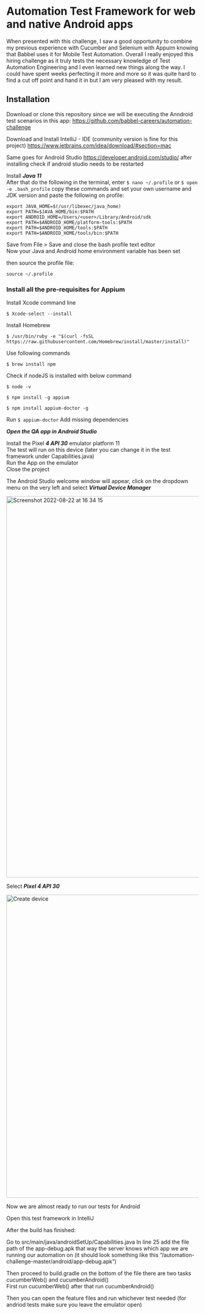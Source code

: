 
# Automation Test Framework for web and native Android apps 


When presented with this challenge, I saw a good opportunity to combine my previous experience with Cucumber and 
Selenium with Appuim knowing that Babbel uses it for Mobile Test Automation. 
Overall I really enjoyed this hiring challenge as it truly tests the necessary knowledge of Test Automation Engineering and I even learned 
new things along the way. I could have spent weeks perfecting it more and more so it was quite hard to find a cut off point and hand 
it in but I am very pleased with my result.



## Installation
Download or clone this repository since we will be executing the Anndroid test scenarios in this app:
https://github.com/babbel-careers/automation-challenge

Download and Install IntelliJ - IDE (community version is fine for this project) https://www.jetbrains.com/idea/download/#section=mac

Same goes for Android Studio https://developer.android.com/studio/
after installing check if android studio needs to be restarted

Install ***Java 11***    
After that do the following in the terminal, enter ```$ nano ~/.profile``` or ```$ open -e .bash_profile```
copy these commands and set your own username and JDK version and paste the following on profile:
```
export JAVA_HOME=$(/usr/libexec/java_home)
export PATH=$JAVA_HOME/bin:$PATH
export ANDROID_HOME=/Users/<user>/Library/Android/sdk
export PATH=$ANDROID_HOME/platform-tools:$PATH
export PATH=$ANDROID_HOME/tools:$PATH
export PATH=$ANDROID_HOME/tools/bin:$PATH
```
Save from File > Save and close the bash profile text editor  
Now your Java and Android home environment variable has been set

then source the profile file:
```
source ~/.profile
```

### Install all the pre-requisites for Appium

Install Xcode command line 
```
$ Xcode-select --install
```
Install Homebrew 
```
$ /usr/bin/ruby -e "$(curl -fsSL https://raw.githubusercontent.com/Homebrew/install/master/install)"
```
Use following commands
```
$ brew install npm
```
Check if nodeJS is installed with below command
```
$ node -v
```
```
$ npm install -g appium
```
```
$ npm install appium-doctor -g
```


Run ```$ appium-doctor```
Add missing dependencies

***Open the QA app in Android Studio***

Install the Pixel ***4 API 30*** emulator platform 11  
The test will run on this device (later you can change it in the test framework under Capabilities.java)  
Run the App on the emulator  
Close the project  

The Android Studio welcome window will appear, click on the dropdown menu on the very left and select ***Virtual Device Manager***

<img width="998" alt="Screenshot 2022-08-22 at 16 34 15" src="https://user-images.githubusercontent.com/73068211/186099566-92bdfbd4-673b-427a-8bef-bae4de6f1ccb.png">


Select ***Pixel 4 API 30***

<img width="793" alt="Create device" src="https://user-images.githubusercontent.com/73068211/186099644-1ea3a709-7239-46a2-be13-6a75ac222e8c.png">


Now we are almost ready to run our tests for Android

Open this test framework in IntelliJ

After the build has finished:

Go to src/main/java/androidSetUp/Capabilities.java
In line 25 add the file path of the app-debug.apk that way the server knows which app we are running our automation on (it should look something like this “/automation-challenge-master/android/app-debug.apk”)

Then proceed to build.gradle
on the bottom of the file there are two tasks cucumberWeb() and cucumberAndroid()  
First run cucumberWeb() after that run cucumberAndroid()

Then you can open the feature files and run whichever test needed 
(for andriod tests make sure you leave the emulator open)


